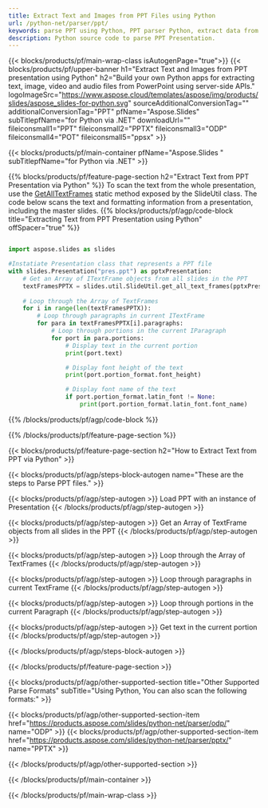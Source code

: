 ```yaml
---
title: Extract Text and Images from PPT Files using Python
url: /python-net/parser/ppt/
keywords: parse PPT using Python, PPT parser Python, extract data from PPT in Python, extract text from PPT using Python, extract images from PPT using Python 
description: Python source code to parse PPT Presentation.
---
```


{{< blocks/products/pf/main-wrap-class isAutogenPage="true">}}
{{< blocks/products/pf/upper-banner h1="Extract Text and Images from PPT presentation using Python" h2="Build your own Python apps for extracting text, image, video and audio files from PowerPoint using server-side APIs." logoImageSrc="https://www.aspose.cloud/templates/aspose/img/products/slides/aspose_slides-for-python.svg" sourceAdditionalConversionTag="" additionalConversionTag="PPT" pfName="Aspose.Slides" subTitlepfName="for Python via .NET" downloadUrl="" fileiconsmall1="PPT" fileiconsmall2="PPTX" fileiconsmall3="ODP" fileiconsmall4="POT" fileiconsmall5="ppsx" >}}

{{< blocks/products/pf/main-container pfName="Aspose.Slides " subTitlepfName="for Python via .NET" >}}

{{% blocks/products/pf/feature-page-section  h2="Extract Text from PPT Presentation via Python" %}}
To scan the text from the whole presentation, use the [GetAllTextFrames](https://reference.aspose.com/slides/python-net/aspose.slides.util/slideutil/) static method exposed by the SlideUtil class. The code below scans the text and formatting information from a presentation, including the master slides.
{{% blocks/products/pf/agp/code-block title="Extracting Text from PPT Presentation using Python" offSpacer="true" %}}

```py

import aspose.slides as slides

#Instatiate Presentation class that represents a PPT file
with slides.Presentation("pres.ppt") as pptxPresentation:
    # Get an Array of ITextFrame objects from all slides in the PPT
    textFramesPPTX = slides.util.SlideUtil.get_all_text_frames(pptxPresentation, True)
    
    # Loop through the Array of TextFrames
    for i in range(len(textFramesPPTX)):
	    # Loop through paragraphs in current ITextFrame
        for para in textFramesPPTX[i].paragraphs:
            # Loop through portions in the current IParagraph
            for port in para.portions:
			    # Display text in the current portion
                print(port.text)

    			# Display font height of the text
                print(port.portion_format.font_height)

			    # Display font name of the text
                if port.portion_format.latin_font != None:
                    print(port.portion_format.latin_font.font_name)
```

{{% /blocks/products/pf/agp/code-block %}}

{{% /blocks/products/pf/feature-page-section %}}

{{< blocks/products/pf/feature-page-section  h2="How to Extract Text from PPT via Python" >}}

{{< blocks/products/pf/agp/steps-block-autogen name="These are the steps to Parse PPT files." >}}

{{< blocks/products/pf/agp/step-autogen >}}
Load PPT with an instance of Presentation
{{< /blocks/products/pf/agp/step-autogen >}}

{{< blocks/products/pf/agp/step-autogen >}}
Get an Array of TextFrame objects from all slides in the PPT
{{< /blocks/products/pf/agp/step-autogen >}}

{{< blocks/products/pf/agp/step-autogen >}}
Loop through the Array of TextFrames
{{< /blocks/products/pf/agp/step-autogen >}}

{{< blocks/products/pf/agp/step-autogen >}}
Loop through paragraphs in current TextFrame
{{< /blocks/products/pf/agp/step-autogen >}}

{{< blocks/products/pf/agp/step-autogen >}}
Loop through portions in the current Paragraph
{{< /blocks/products/pf/agp/step-autogen >}}

{{< blocks/products/pf/agp/step-autogen >}}
Get text in the current portion
{{< /blocks/products/pf/agp/step-autogen >}}

{{< /blocks/products/pf/agp/steps-block-autogen >}}

{{< /blocks/products/pf/feature-page-section >}}

{{< blocks/products/pf/agp/other-supported-section title="Other Supported Parse Formats" subTitle="Using Python, You can also scan the following formats:" >}}

{{< blocks/products/pf/agp/other-supported-section-item href="https://products.aspose.com/slides/python-net/parser/odp/" name="ODP" >}}
{{< blocks/products/pf/agp/other-supported-section-item href="https://products.aspose.com/slides/python-net/parser/pptx/" name="PPTX" >}}


{{< /blocks/products/pf/agp/other-supported-section >}}

{{< /blocks/products/pf/main-container >}}
    
{{< /blocks/products/pf/main-wrap-class >}}